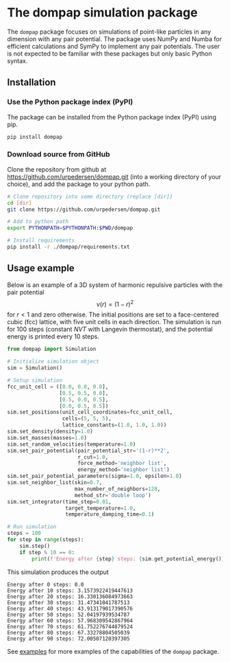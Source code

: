 # The dompap simulation package

The `dompap` package focuses on simulations of point-like particles in any dimension with any pair potential.
The package uses NumPy and Numba for efficient calculations and SymPy to implement any pair potentials. 
The user is not expected to be familiar with these packages but only basic Python syntax.

## Installation

### Use the Python package index (PyPI)
The package can be installed from the Python package index (PyPI) using pip.
```bash
pip install dompap
```

### Download source from GitHub
Clone the repository from github at https://github.com/urpedersen/dompap.git 
(into a working directory of your choice), and add the package to your python path.
```bash
# Clone repository into some directory (replace [dir])
cd [dir]
git clone https://github.com/urpedersen/dompap.git

# Add to python path
export PYTHONPATH=$PYTHONPATH:$PWD/dompap

# Install requirements
pip install -r ./dompap/requirements.txt
```

## Usage example
Below is an example of a 3D system of harmonic repulsive particles with the pair potential
$$v(r) = (1 - r)^2$$
for $r<1$ and zero otherwise. The initial positions are set to a face-centered cubic (fcc) lattice,
with five unit cells in each direction. 
The simulation is run for 100 steps (constant $NVT$ with Langevin thermostat), and the potential energy is printed every 10 steps.

```python
from dompap import Simulation

# Initialize simulation object
sim = Simulation()

# Setup simulation
fcc_unit_cell = ([0.0, 0.0, 0.0], 
                 [0.5, 0.5, 0.0], 
                 [0.5, 0.0, 0.5], 
                 [0.0, 0.5, 0.5])
sim.set_positions(unit_cell_coordinates=fcc_unit_cell,
                  cells=(5, 5, 5), 
                  lattice_constants=(1.0, 1.0, 1.0))
sim.set_density(density=1.0)
sim.set_masses(masses=1.0)
sim.set_random_velocities(temperature=1.0)
sim.set_pair_potential(pair_potential_str='(1-r)**2', 
                       r_cut=1.0,
                       force_method='neighbor list', 
                       energy_method='neighbor list')
sim.set_pair_potential_parameters(sigma=1.0, epsilon=1.0)
sim.set_neighbor_list(skin=0.7, 
                      max_number_of_neighbors=128, 
                      method_str='double loop')
sim.set_integrator(time_step=0.01, 
                   target_temperature=1.0, 
                   temperature_damping_time=0.1)

# Run simulation
steps = 100
for step in range(steps):
    sim.step()
    if step % 10 == 0:
        print(f'Energy after {step} steps: {sim.get_potential_energy()}')
```
This simulation produces the output
```
Energy after 0 steps: 0.0
Energy after 10 steps: 3.1573922419447613
Energy after 20 steps: 16.330136084973663
Energy after 30 steps: 31.47341041787513
Energy after 40 steps: 43.913179017390576
Energy after 50 steps: 52.04197939534787
Energy after 60 steps: 57.968309542867964
Energy after 70 steps: 61.752276744879524
Energy after 80 steps: 67.33278804505039
Energy after 90 steps: 72.00507120397305
```
See [examples](https://github.com/urpedersen/dompap/tree/master/examples) for more examples of the capabilities of the `dompap` package.
